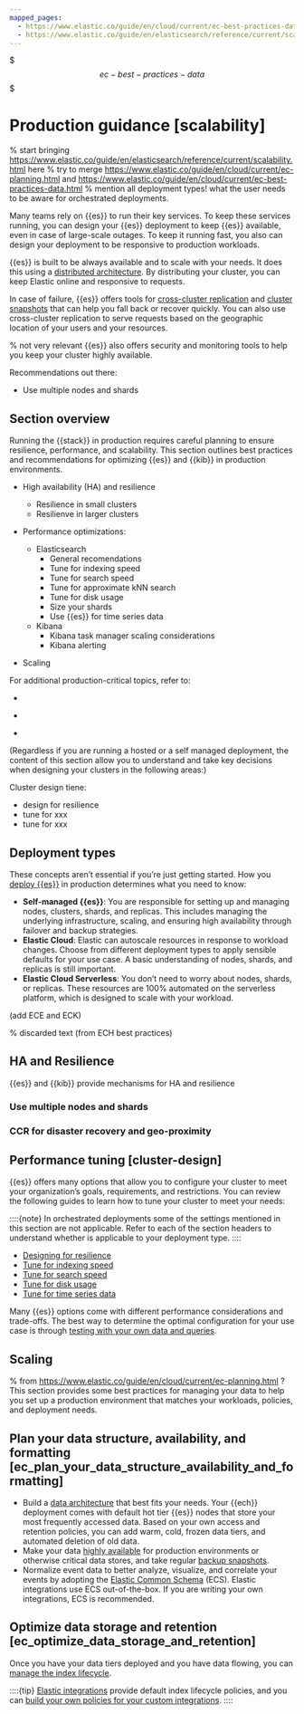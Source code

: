 ```yaml
---
mapped_pages:
  - https://www.elastic.co/guide/en/cloud/current/ec-best-practices-data.html
  - https://www.elastic.co/guide/en/elasticsearch/reference/current/scalability.html
---
```

$$$ec-best-practices-data$$$
# Production guidance [scalability]

% start bringing https://www.elastic.co/guide/en/elasticsearch/reference/current/scalability.html here
% try to merge https://www.elastic.co/guide/en/cloud/current/ec-planning.html and https://www.elastic.co/guide/en/cloud/current/ec-best-practices-data.html
% mention all deployment types! what the user needs to be aware for orchestrated deployments.

Many teams rely on {{es}} to run their key services. To keep these services running, you can design your {{es}} deployment to keep {{es}} available, even in case of large-scale outages. To keep it running fast, you also can design your deployment to be responsive to production workloads.

{{es}} is built to be always available and to scale with your needs. It does this using a [distributed architecture](./distributed-architecture.md). By distributing your cluster, you can keep Elastic online and responsive to requests.

In case of failure, {{es}} offers tools for [cross-cluster replication](./tools/cross-cluster-replication.md) and [cluster snapshots](./tools/snapshot-and-restore.md) that can help you fall back or recover quickly. You can also use cross-cluster replication to serve requests based on the geographic location of your users and your resources.

% not very relevant
{{es}} also offers security and monitoring tools to help you keep your cluster highly available.


Recommendations out there:
- Use multiple nodes and shards

## Section overview

Running the {{stack}} in production requires careful planning to ensure resilience, performance, and scalability. This section outlines best practices and recommendations for optimizing {{es}} and {{kib}} in production environments.

* High availability (HA) and resilience
  * Resilience in small clusters
  * Resilienve in larger clusters

* Performance optimizations:
  * Elasticsearch
    * General recomendations
    * Tune for indexing speed
    * Tune for search speed
    * Tune for approximate kNN search
    * Tune for disk usage
    * Size your shards
    * Use {{es}} for time series data
  * Kibana
    * Kibana task manager scaling considerations
    * Kibana alerting

* Scaling

For additional production-critical topics, refer to:

* [](./security.md)

* [](./tools.md)

* [](./monitor.md)



(Regardless if you are running a hosted or a self managed deployment, the content of this section allow you to understand and take key decisions when designing your clusters in the following areas:)

Cluster design tiene:
- design for resilience
- tune for xxx
- tune for xxx



## Deployment types

These concepts aren’t essential if you’re just getting started. How you [deploy {{es}}](/get-started/deployment-options.md) in production determines what you need to know:

* **Self-managed {{es}}**: You are responsible for setting up and managing nodes, clusters, shards, and replicas. This includes managing the underlying infrastructure, scaling, and ensuring high availability through failover and backup strategies.
* **Elastic Cloud**: Elastic can autoscale resources in response to workload changes. Choose from different deployment types to apply sensible defaults for your use case. A basic understanding of nodes, shards, and replicas is still important.
* **Elastic Cloud Serverless**: You don’t need to worry about nodes, shards, or replicas. These resources are 100% automated on the serverless platform, which is designed to scale with your workload.

(add ECE and ECK)


% discarded text (from ECH best practices)

## HA and Resilience

{{es}} and {{kib}} provide mechanisms for HA and resilience


### Use multiple nodes and shards

### CCR for disaster recovery and geo-proximity

## Performance tuning [cluster-design]

{{es}} offers many options that allow you to configure your cluster to meet your organization’s goals, requirements, and restrictions. You can review the following guides to learn how to tune your cluster to meet your needs:

::::{note}
In orchestrated deployments some of the settings mentioned in this section are not applicable. Refer to each of the section headers to understand whether is applicable to your deployment type.
::::

* [Designing for resilience](availability-and-resilience.md)
* [Tune for indexing speed](optimize-performance/indexing-speed.md)
* [Tune for search speed](optimize-performance/search-speed.md)
* [Tune for disk usage](optimize-performance/disk-usage.md)
* [Tune for time series data](../../manage-data/use-case-use-elasticsearch-to-manage-time-series-data.md)

Many {{es}} options come with different performance considerations and trade-offs. The best way to determine the optimal configuration for your use case is through [testing with your own data and queries](https://www.elastic.co/elasticon/conf/2016/sf/quantitative-cluster-sizing).


## Scaling

% from https://www.elastic.co/guide/en/cloud/current/ec-planning.html ?
This section provides some best practices for managing your data to help you set up a production environment that matches your workloads, policies, and deployment needs.


## Plan your data structure, availability, and formatting [ec_plan_your_data_structure_availability_and_formatting]

* Build a [data architecture](/manage-data/lifecycle/data-tiers.md) that best fits your needs. Your {{ech}} deployment comes with default hot tier {{es}} nodes that store your most frequently accessed data. Based on your own access and retention policies, you can add warm, cold, frozen data tiers, and automated deletion of old data.
* Make your data [highly available](/deploy-manage/tools.md) for production environments or otherwise critical data stores, and take regular [backup snapshots](tools/snapshot-and-restore.md).
* Normalize event data to better analyze, visualize, and correlate your events by adopting the [Elastic Common Schema](asciidocalypse://docs/ecs/docs/reference/ecs-getting-started.md) (ECS). Elastic integrations use ECS out-of-the-box. If you are writing your own integrations, ECS is recommended.


## Optimize data storage and retention [ec_optimize_data_storage_and_retention]

Once you have your data tiers deployed and you have data flowing, you can [manage the index lifecycle](/manage-data/lifecycle/index-lifecycle-management.md).

::::{tip}
[Elastic integrations](https://www.elastic.co/integrations) provide default index lifecycle policies, and you can [build your own policies for your custom integrations](/manage-data/lifecycle/index-lifecycle-management/tutorial-automate-rollover.md).
::::


